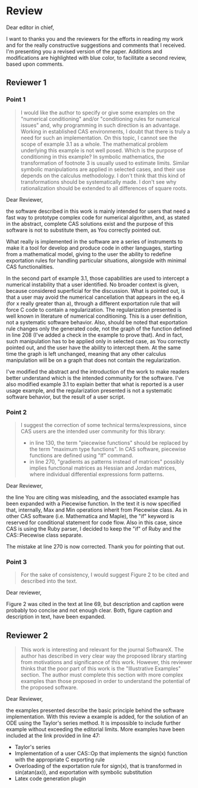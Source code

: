 # Review

Dear editor in chief,

I want to thanks you and the reviewers for the efforts in reading my work and for the really constructive suggestions and comments that I received. I'm presenting you a revised version of the paper. Additions and modifications are highlighted with blue color, to facilitate a second review, based upon comments.

## Reviewer 1

### Point 1

> I would like the author to specify or give some examples on the "numerical conditioning" and/or "conditioning rules for numerical issues" and, why programming in such direction is an advantage. Working in established CAS environments, I doubt that there is truly a need for such an implementation. On this topic, I cannot see the scope of example 3.1 as a whole. The mathematical problem underlying this example is not well posed. Which is the purpose of conditioning in this example? In symbolic mathematics, the transformation of footnote 3 is usually used to estimate limits. Similar symbolic manipulations are applied in selected cases, and their use depends on the calculus methodology. I don't think that this kind of transformations should be systematically made. I don't see why rationalization should be extended to all differences of square roots.

Dear Reviewer,

the software described in this work is mainly intended for users that need a fast way to prototype complex code for numerical algorithm, and, as stated in the abstract, complete CAS solutions exist and the purpose of this software is not to substitute them, as You correctly pointed out.

What really is implemented in the software are a series of instruments to make it a tool for develop and produce code in other languages, starting from a mathematical model, giving to the user the ability to redefine exportation rules for handling particular situations, alongside with minimal CAS functionalities.

In the second part of example 3.1, those capabilities are used to intercept a numerical instability that a user identified. No broader context is given, because considered superficial for the discussion. What is pointed out, is that a user may avoid the numerical cancellation that appears in the eq.4 (for x really greater than a), through a different exportation rule that will force C code to contain a regularization. The regularization presented is well known in literature of numerical conditioning. This is a user definition, not a systematic software behavior. Also, should be noted that exportation rule changes only the generated code, not the graph of the function defined in line 208 (I've added a check in the example to prove that). And in fact, such manipulation has to be applied only in selected case, as You correctly pointed out, and the user have the ability to intercept them. At the same time the graph is left unchanged, meaning that any other calculus manipulation will be on a graph that does not contain the regularization.

I've modified the abstract and the introduction of the work to make readers better understand which is the intended community for the software. I've also modified example 3.1 to explain better that what is reported is a user usage example, and the regularization presented is not a systematic software behavior, but the result of a user script.

### Point 2

> I suggest the correction of some technical terms/expressions, since CAS users are the intended user community for this library:
> * in line 130, the term "piecewise functions" should be replaced by the term "maximum type functions".  In CAS software, piecewise functions are defined using "If" command.
> * in line 270, "gradients as patterns instead of matrices" possibly implies functional matrices as Hessian and Jordan matrices, where individual differential expressions form patterns.

Dear Reviewer,

the line You are citing was misleading, and the associated example has been expanded with a Piecewise function. In the text it is now specified that, internally, Max and Min operations inherit from Piecewise class. As in other CAS software (i.e. Mathematica and Maple), the "if" keyword is reserved for conditional statement for code flow. Also in this case, since CAS is using the Ruby parser, I decided to keep the "if" of Ruby and the CAS::Piecewise class separate.

The mistake at line 270 is now corrected. Thank you for pointing that out.

### Point 3

> For the sake of consistency, I would suggest Figure 2 to be cited and described into the text.

Dear reviewer,

Figure 2 was cited in the text at line 69, but description and caption were probably too concise and not enough clear. Both, figure caption and description in text, have been expanded.

## Reviewer 2

> This work is interesting and relevant for the journal SoftwareX. The author has described in very clear way the proposed library starting from motivations and significance of this work. However, this reviewer thinks that the poor part of this work is the "Illustrative Examples" section. The author must complete this section with more complex examples than those proposed in order to understand the potential of the proposed software.

Dear Reviewer,

the examples presented describe the basic principle behind the software implementation. With this review a example is added, for the solution of an ODE using the Taylor's series method. It is impossible to include further example without exceeding the editorial limits. More examples have been included at the link provided in line 47:
 * Taylor's series
 * Implementation of a user CAS::Op that implements the sign(x) function with the appropriate C exporting rule
 * Overloading of the exportation rule for sign(x), that is transformed in sin(atan(ax)), and exportation with symbolic substitution
 * Latex code generation plugin
